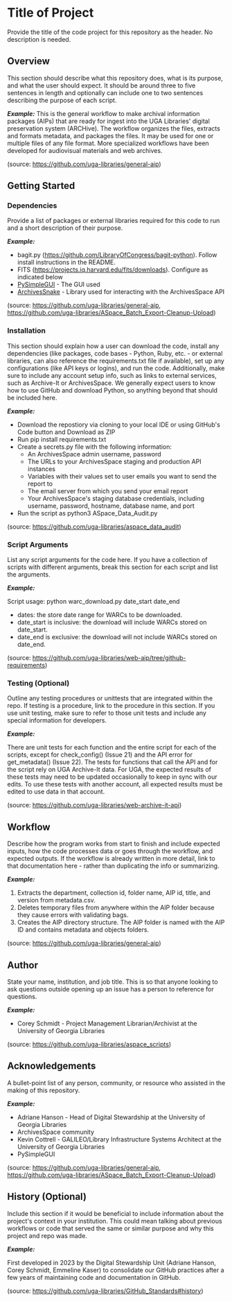# Title of Project
Provide the title of the code project for this repository as the header. No description is needed.

## Overview
This section should describe what this repository does, what is its purpose, and what the user should expect. It should 
be around three to five sentences in length and optionally can include one to two sentences describing the purpose of 
each script.

***Example:***
This is the general workflow to make archival information packages (AIPs) that are ready for ingest into the UGA 
Libraries' digital preservation system (ARCHive). The workflow organizes the files, extracts and formats metadata, and 
packages the files. It may be used for one or multiple files of any file format. More specialized workflows have been 
developed for audiovisual materials and web archives.

(source: https://github.com/uga-libraries/general-aip)

## Getting Started

### Dependencies
Provide a list of packages or external libraries required for this code to run and a short description of their purpose.

***Example:*** 
- bagit.py (https://github.com/LibraryOfCongress/bagit-python). Follow install instructions in the README.
- FITS (https://projects.iq.harvard.edu/fits/downloads). Configure as indicated below
- [PySimpleGUI](https://github.com/PySimpleGUI/PySimpleGUI) - The GUI used
- [ArchivesSnake](https://github.com/archivesspace-labs/ArchivesSnake) - Library used for interacting with the 
ArchivesSpace API


(source: https://github.com/uga-libraries/general-aip, 
https://github.com/uga-libraries/ASpace_Batch_Export-Cleanup-Upload)

### Installation
This section should explain how a user can download the code, install any dependencies (like packages, code bases - 
Python, Ruby, etc. - or external libraries, can also reference the requirements.txt file if available), set up any 
configurations (like API keys or logins), and run the code. Additionally, make sure to include any account setup info, 
such as links to external services, such as Archive-It or ArchivesSpace. We generally expect users to know how to use
GitHub and download Python, so anything beyond that should be included here.

***Example:***
- Download the repostiory via cloning to your local IDE or using GitHub's Code button and Download as ZIP
- Run pip install requirements.txt
- Create a secrets.py file with the following information:
  - An ArchivesSpace admin username, password
  - The URLs to your ArchivesSpace staging and production API instances
  - Variables with their values set to user emails you want to send the report to
  - The email server from which you send your email report
  - Your ArchivesSpace's staging database credentials, including username, password, hostname, database name, and port 
- Run the script as python3 ASpace_Data_Audit.py


(source: https://github.com/uga-libraries/aspace_data_audit)

### Script Arguments
List any script arguments for the code here. If you have a collection of scripts with different arguments, break this 
section for each script and list the arguments.

***Example:***

Script usage: python warc_download.py date_start date_end

- dates: the store date range for WARCs to be downloaded.
- date_start is inclusive: the download will include WARCs stored on date_start.
- date_end is exclusive: the download will not include WARCs stored on date_end.

(source: https://github.com/uga-libraries/web-aip/tree/github-requirements)

### Testing (Optional)
Outline any testing procedures or unittests that are integrated within the repo. If testing is a procedure, link to 
the procedure in this section. If you use unit testing, make sure to refer to those unit tests and include any special 
information for developers.

***Example:***

There are unit tests for each function and the entire script for each of the scripts, except for check_config() 
(Issue 21) and the API error for get_metadata() (Issue 22). The tests for functions that call the API and for the 
script rely on UGA Archive-It data. For UGA, the expected results of these tests may need to be updated occasionally to 
keep in sync with our edits. To use these tests with another account, all expected results must be edited to use data 
in that account.

(source: https://github.com/uga-libraries/web-archive-it-api)

## Workflow
Describe how the program works from start to finish and include expected inputs, how the code processes data or goes 
through the workflow, and expected outputs. If the workflow is already written in more detail, link to that 
documentation here - rather than duplicating the info or summarizing.

***Example:***
1. Extracts the department, collection id, folder name, AIP id, title, and version from metadata.csv.
2. Deletes temporary files from anywhere within the AIP folder because they cause errors with validating bags.
3. Creates the AIP directory structure. The AIP folder is named with the AIP ID and contains metadata and objects 
folders.

(source: https://github.com/uga-libraries/general-aip)

## Author
State your name, institution, and job title. This is so that anyone looking to ask questions outside opening up an issue
has a person to reference for questions.

***Example:***

- Corey Schmidt - Project Management Librarian/Archivist at the University of Georgia Libraries

(source: https://github.com/uga-libraries/aspace_scripts)

## Acknowledgements
A bullet-point list of any person, community, or resource who assisted in the making of this repository.

***Example:***

- Adriane Hanson - Head of Digital Stewardship at the University of Georgia Libraries
- ArchivesSpace community
- Kevin Cottrell - GALILEO/Library Infrastructure Systems Architect at the University of Georgia Libraries
- PySimpleGUI

(source: https://github.com/uga-libraries/general-aip, 
https://github.com/uga-libraries/ASpace_Batch_Export-Cleanup-Upload)

## History (Optional)
Include this section if it would be beneficial to include information about the project's context in your institution. 
This could mean talking about previous workflows or code that served the same or similar purpose and why this project 
and repo was made.

***Example:***

First developed in 2023 by the Digital Stewardship Unit (Adriane Hanson, Corey Schmidt, Emmeline Kaser) to consolidate 
our GitHub practices after a few years of maintaining code and documentation in GitHub.

(source: https://github.com/uga-libraries/GitHub_Standards#history)